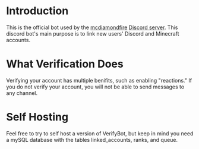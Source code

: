 # Introduction
This is the official bot used by the [mcdiamondfire](http://www.mciamondfire.com/home) [Discord server](http://discord.gg/pDHBbBD). This discord bot's main purpose is to link new users' Discord and Minecraft accounts.

# What Verification Does
Verifying your account has multiple benifits, such as enabling "reactions." If you do not verify your account, you will not be able to send messages to any channel.

# Self Hosting
Feel free to try to self host a version of VerifyBot, but keep in mind you need a mySQL database with the tables linked_accounts, ranks, and queue.